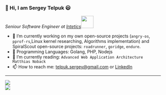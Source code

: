 ### 👋 Hi, I am Sergey Telpuk 😃

<p><em>Seniour Software Engineer at <a href="https://intetics.com/">Intetics</a><img src="https://media.giphy.com/media/WUlplcMpOCEmTGBtBW/giphy.gif" width="40"> 
</em></p>

- 🔭 I’m currently working on my own open-source projects (`angry-os`, `pprof-rs`,Linux kernel researching, Algorithms implementation) and SpiralScout open-source projects: `roadrunner`, `goridge`, `endure`.
- :rocket: Programming Languages: Golang, PHP, Nodejs
- 🌱 I’m currently reading: `Advanced Web Application Architecture Matthias Noback`
- 📫 How to reach me: telpuk.sergey@gmail.com or [LinkedIn](www.linkedin.com/in/sergey-telpuk)  

----


![](https://github-readme-stats.vercel.app/api?username=sergey-telpuk&show_icons=true&count_private=true&include_all_commits=true&line_height=27)  
![](https://github-readme-stats.vercel.app/api/top-langs/?username=sergey-telpuk&count_private=true&layout=compact&include_all_commits=true)
